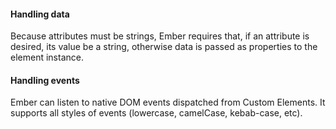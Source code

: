 <h4 id="ember-handling-data">Handling data</h4>

Because attributes must be strings, Ember requires that, if an attribute is desired,
its value be a string, otherwise data is passed as properties to the element instance.

<h4 id="ember-handling-events">Handling events</h4>

Ember can listen to native DOM events dispatched from Custom Elements.
It supports all styles of events (lowercase, camelCase, kebab-case, etc).
